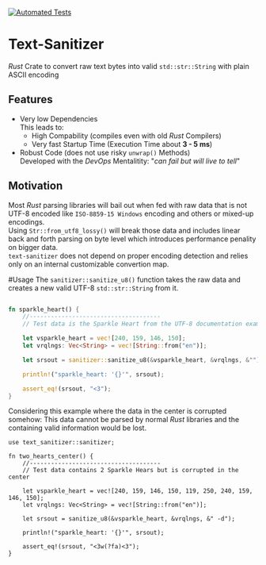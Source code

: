 [![Automated Tests](https://github.com/bodo-hugo-barwich/text-sanitizer-rs/actions/workflows/testing.yml/badge.svg)](https://github.com/bodo-hugo-barwich/text-sanitizer-rs/actions/workflows/testing.yml)


# Text-Sanitizer
_Rust_ Crate to convert raw text bytes into valid `std::str::String` with plain ASCII encoding

## Features
* Very low Dependencies\
  This leads to:
  * High Compability (compiles even with old _Rust_ Compilers)
  * Very fast Startup Time (Execution Time about **3 - 5 ms**)
* Robust Code (does not use risky `unwrap()` Methods)\
  Developed with the _DevOps_ Mentalitity: "_can fail but will live to tell_"


## Motivation
Most _Rust_ parsing libraries will bail out when fed with raw data that is not UTF-8 encoded like `ISO-8859-15 Windows` encoding 
and others or mixed-up encodings. \
Using `Str::from_utf8_lossy()` will break those data and includes linear back and forth parsing on byte level 
which introduces performance penality on bigger data.\
`text-sanitizer` does not depend on proper encoding detection and relies only on an internal customizable convertion map.

#Usage
The `sanitizer::sanitize_u8()` function takes the raw data and creates a new valid UTF-8 `std::str::String` from it.
```rust

fn sparkle_heart() {
    //-------------------------------------
    // Test data is the Sparkle Heart from the UTF-8 documentation examples

    let vsparkle_heart = vec![240, 159, 146, 150];
    let vrqlngs: Vec<String> = vec![String::from("en")];

    let srsout = sanitizer::sanitize_u8(&vsparkle_heart, &vrqlngs, &"");

    println!("sparkle_heart: '{}'", srsout);

    assert_eq!(srsout, "<3");
}
```
Considering this example where the data in the center is corrupted somehow:
This data cannot be parsed by normal _Rust_ libraries and the containing valid information would be lost.
```
use text_sanitizer::sanitizer;

fn two_hearts_center() {
    //-------------------------------------
    // Test data contains 2 Sparkle Hears but is corrupted in the center

    let vsparkle_heart = vec![240, 159, 146, 150, 119, 250, 240, 159, 146, 150];
    let vrqlngs: Vec<String> = vec![String::from("en")];

    let srsout = sanitize_u8(&vsparkle_heart, &vrqlngs, &" -d");

    println!("sparkle_heart: '{}'", srsout);

    assert_eq!(srsout, "<3w(?fa)<3");
}
```
